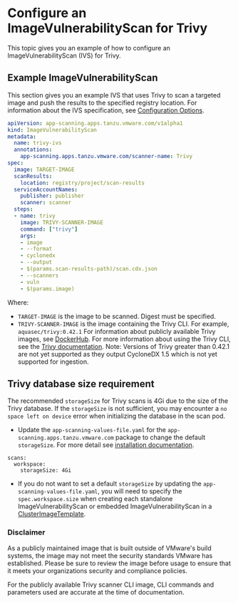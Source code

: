 # Configure an ImageVulnerabilityScan for Trivy

This topic gives you an example of how to configure an ImageVulnerabilityScan (IVS) for Trivy.

## <a id="example"></a> Example ImageVulnerabilityScan

This section gives you an example IVS that uses Trivy to scan a targeted image and push the results to the specified registry location.
For information about the IVS specification, see [Configuration Options](ivs-create-your-own.hbs.md#img-vuln-config-options).

```yaml
apiVersion: app-scanning.apps.tanzu.vmware.com/v1alpha1
kind: ImageVulnerabilityScan
metadata:
  name: trivy-ivs
  annotations:
    app-scanning.apps.tanzu.vmware.com/scanner-name: Trivy
spec:
  image: TARGET-IMAGE
  scanResults:
    location: registry/project/scan-results
  serviceAccountNames:
    publisher: publisher
    scanner: scanner
  steps:
  - name: trivy
    image: TRIVY-SCANNER-IMAGE
    command: ["trivy"]
    args:
    - image
    - --format
    - cyclonedx
    - --output
    - $(params.scan-results-path)/scan.cdx.json
    - --scanners
    - vuln
    - $(params.image)
```

Where:

- `TARGET-IMAGE` is the image to be scanned.  Digest must be specified.
- `TRIVY-SCANNER-IMAGE` is the image containing the Trivy CLI. For example, `aquasec/trivy:0.42.1` For information about publicly available Trivy images, see [DockerHub](https://hub.docker.com/r/aquasec/trivy/tags). For more information about using the Trivy CLI, see the [Trivy documentation](https://github.com/aquasecurity/trivy).  Note: Versions of Trivy greater than 0.42.1 are not yet supported as they output CycloneDX 1.5 which is not yet supported for ingestion.

## <a id="trivy-db-requirement"></a> Trivy database size requirement
The recommended `storageSize` for Trivy scans is 4Gi due to the size of the Trivy database. If the `storageSize` is not sufficient, you may encounter a `no space left on device` error when initializing the database in the scan pod.
- Update the `app-scanning-values-file.yaml` for the `app-scanning.apps.tanzu.vmware.com` package to change the default `storageSize`. For more detail see [installation documentation](./install-app-scanning.hbs.md#install-scst-app-scanning).

```console
scans:
  workspace:
    storageSize: 4Gi
```
- If you do not want to set a default `storageSize` by updating the  `app-scanning-values-file.yaml`, you will need to specify the `spec.workspace.size` when creating each standalone ImageVulnerabilityScan or embedded ImageVulnerabilityScan in a [ClusterImageTemplate](./clusterimagetemplates.hbs.md#create-clusterimagetemplate).

### <a id="disclaimer"></a> Disclaimer
As a publicly maintained image that is built outside of VMware's build systems, the image may not meet the security standards VMware has established.  Please be sure to review the image before usage to ensure that it meets your organizations security and compliance policies.

For the publicly available Trivy scanner CLI image, CLI commands and parameters used are accurate at the time of documentation.